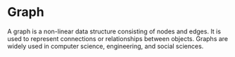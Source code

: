 # Graph

A graph is a non-linear data structure consisting of nodes and edges. It is used to represent connections or relationships between objects. Graphs are widely used in computer science, engineering, and social sciences.
